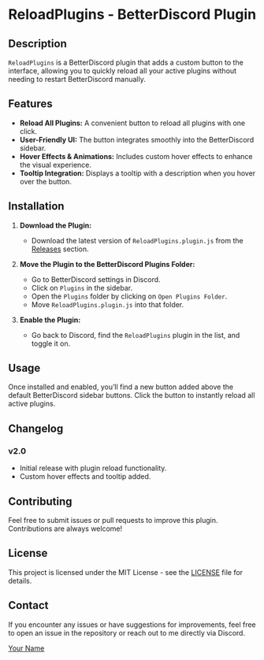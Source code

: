 # ReloadPlugins - BetterDiscord Plugin

## Description
`ReloadPlugins` is a BetterDiscord plugin that adds a custom button to the interface, allowing you to quickly reload all your active plugins without needing to restart BetterDiscord manually.

## Features
- **Reload All Plugins:** A convenient button to reload all plugins with one click.
- **User-Friendly UI:** The button integrates smoothly into the BetterDiscord sidebar.
- **Hover Effects & Animations:** Includes custom hover effects to enhance the visual experience.
- **Tooltip Integration:** Displays a tooltip with a description when you hover over the button.

## Installation
1. **Download the Plugin:**
   - Download the latest version of `ReloadPlugins.plugin.js` from the [Releases](https://github.com/timer23/ReloadPlugins/releases) section.

2. **Move the Plugin to the BetterDiscord Plugins Folder:**
   - Go to BetterDiscord settings in Discord.
   - Click on `Plugins` in the sidebar.
   - Open the `Plugins` folder by clicking on `Open Plugins Folder`.
   - Move `ReloadPlugins.plugin.js` into that folder.

3. **Enable the Plugin:**
   - Go back to Discord, find the `ReloadPlugins` plugin in the list, and toggle it on.

## Usage
Once installed and enabled, you’ll find a new button added above the default BetterDiscord sidebar buttons. Click the button to instantly reload all active plugins.

## Changelog
### v2.0
- Initial release with plugin reload functionality.
- Custom hover effects and tooltip added.

## Contributing
Feel free to submit issues or pull requests to improve this plugin. Contributions are always welcome!

## License
This project is licensed under the MIT License - see the [LICENSE](LICENSE) file for details.

## Contact
If you encounter any issues or have suggestions for improvements, feel free to open an issue in the repository or reach out to me directly via Discord.

[Your Name](https://github.com/timer23)
